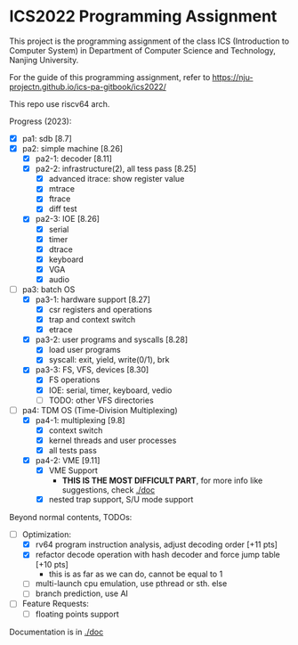 # ICS2022 Programming Assignment

This project is the programming assignment of the class ICS (Introduction to Computer System)
in Department of Computer Science and Technology, Nanjing University.

For the guide of this programming assignment,
refer to https://nju-projectn.github.io/ics-pa-gitbook/ics2022/

This repo use riscv64 arch.

Progress (2023):

- [x] pa1: sdb [8.7]
- [x] pa2: simple machine [8.26]
    - [x] pa2-1: decoder [8.11]
    - [x] pa2-2: infrastructure(2), all tess pass [8.25]
        - [x] advanced itrace: show register value
        - [x] mtrace
        - [x] ftrace
        - [x] diff test
    - [x] pa2-3: IOE [8.26]
        - [x] serial
        - [x] timer
        - [x] dtrace
        - [x] keyboard
        - [x] VGA
        - [x] audio
- [ ] pa3: batch OS
    - [x] pa3-1: hardware support [8.27]
        - [x] csr registers and operations
        - [x] trap and context switch
        - [x] etrace
    - [x] pa3-2: user programs and syscalls [8.28]
        - [x] load user programs
        - [x] syscall: exit, yield, write(0/1), brk
    - [x] pa3-3: FS, VFS, devices [8.30]
        - [x] FS operations
        - [x] IOE: serial, timer, keyboard, vedio
        - [ ] TODO: other VFS directories
- [ ] pa4: TDM OS (Time-Division Multiplexing)
    - [x] pa4-1: multiplexing [9.8]
        - [x] context switch
        - [x] kernel threads and user processes
        - [x] all tests pass
    - [x] pa4-2: VME [9.11]
        - [x] VME Support
            - **THIS IS THE MOST DIFFICULT PART**, for more info like suggestions, check [./doc](./doc/main.md#VME)
        - [x] nested trap support, S/U mode support

Beyond normal contents, TODOs:

- [ ] Optimization:
    - [x] rv64 program instruction analysis, adjust decoding order [+11 pts]
    - [x] refactor decode operation with hash decoder and force jump table [+10 pts]
        - this is as far as we can do, cannot be equal to 1
    - [ ] multi-launch cpu emulation, use pthread or sth. else
    - [ ] branch prediction, use AI
- [ ] Feature Requests:
    - [ ] floating points support

Documentation is in [./doc](./doc/main.md)